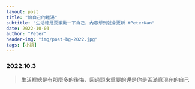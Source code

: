 ```yaml
---
layout: post
title: "給自己的雞湯"
subtitle: "生活總是要激勵一下自己，內容想到就會更新 #PeterKan"
date: 2022-10-03
author: "Peter"
header-img: "img/post-bg-2022.jpg"
tags: [小語]
---
```


### 2022.10.3

> 生活裡總是有那麼多的後悔，回過頭來重要的還是你是否滿意現在的自己
